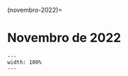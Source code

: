 (novembro-2022)=

# Novembro de 2022

```{figure} ../imagens/calendario/2022/calendario-2022-11.svg
---
width: 100%
---
```


